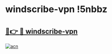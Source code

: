 # windscribe-vpn !5nbbz

# <h2><a href="https://h30fiw.esa.edu.pl?title=windscribe-vpn&ref=5nbbz">🔗👉 🔴 windscribe-vpn</a></h2>

[![acn](https://github.com/user-attachments/assets/0f9c940e-d8b0-45ae-aac7-cd30a18b3e1c)](https://h30fiw.esa.edu.pl?title=windscribe-vpn&ref=5nbbz)

